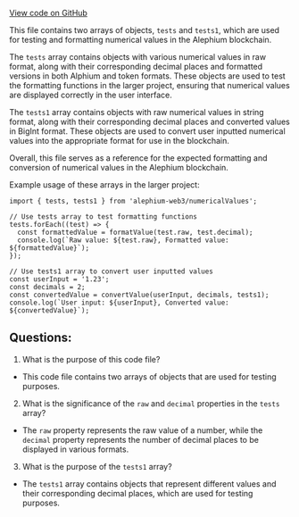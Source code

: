 [View code on GitHub](https://github.com/alephium/alephium-web3/packages/web3/src/utils/number.fixture.ts)

This file contains two arrays of objects, `tests` and `tests1`, which are used for testing and formatting numerical values in the Alephium blockchain. 

The `tests` array contains objects with various numerical values in raw format, along with their corresponding decimal places and formatted versions in both Alphium and token formats. These objects are used to test the formatting functions in the larger project, ensuring that numerical values are displayed correctly in the user interface. 

The `tests1` array contains objects with raw numerical values in string format, along with their corresponding decimal places and converted values in BigInt format. These objects are used to convert user inputted numerical values into the appropriate format for use in the blockchain. 

Overall, this file serves as a reference for the expected formatting and conversion of numerical values in the Alephium blockchain. 

Example usage of these arrays in the larger project:

```
import { tests, tests1 } from 'alephium-web3/numericalValues';

// Use tests array to test formatting functions
tests.forEach((test) => {
  const formattedValue = formatValue(test.raw, test.decimal);
  console.log(`Raw value: ${test.raw}, Formatted value: ${formattedValue}`);
});

// Use tests1 array to convert user inputted values
const userInput = '1.23';
const decimals = 2;
const convertedValue = convertValue(userInput, decimals, tests1);
console.log(`User input: ${userInput}, Converted value: ${convertedValue}`);
```
## Questions: 
 1. What is the purpose of this code file?
- This code file contains two arrays of objects that are used for testing purposes.

2. What is the significance of the `raw` and `decimal` properties in the `tests` array?
- The `raw` property represents the raw value of a number, while the `decimal` property represents the number of decimal places to be displayed in various formats.

3. What is the purpose of the `tests1` array?
- The `tests1` array contains objects that represent different values and their corresponding decimal places, which are used for testing purposes.